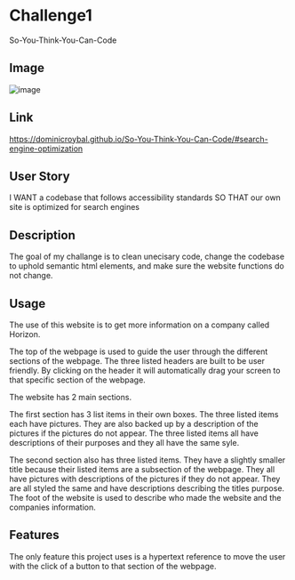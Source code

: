 # Challenge1
So-You-Think-You-Can-Code​

## Image
![image](https://user-images.githubusercontent.com/109049233/182965954-2bc286a0-1426-411d-98b9-937e5666776b.png)

## Link

https://dominicroybal.github.io/So-You-Think-You-Can-Code/#search-engine-optimization

## User Story
I WANT a codebase that follows accessibility standards
SO THAT our own site is optimized for search engines

## Description
The goal of my challange is to clean unecisary code, change the codebase to uphold semantic html elements, and make sure the website functions do not change.

## Usage
​The use of this website is to get more information on a company called Horizon.

The top of the webpage is used to guide the user through the different sections of the webpage. The three listed headers are built to be user friendly. By clicking on the header it will automatically drag your screen to that specific section of the webpage.

The website has 2 main sections.

The first section has 3 list items in their own boxes.
The three listed items each have pictures. They are also backed up by a description of the pictures if the pictures do not appear. The three listed items all have descriptions of their purposes and they all have the same syle.

The second section also has three listed items. They have a slightly smaller title because their listed items are a subsection of the webpage. They all have pictures with descriptions of the pictures if they do not appear. They are all styled the same and have descriptions describing the titles purpose. 
​
The foot of the website is used to describe who made the website and the companies information.
​
## Features
The only feature this project uses is a hypertext reference to move the user with the click of a button to that section of the webpage.
​
